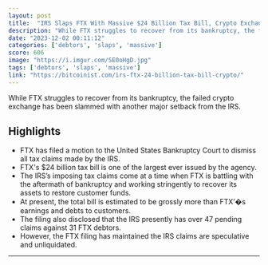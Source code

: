 ```yaml
---
layout: post
title:  "IRS Slaps FTX With Massive $24 Billion Tax Bill, Crypto Exchange Responds"
description: "While FTX struggles to recover from its bankruptcy, the failed crypto exchange has been slammed with another major setback from the IRS."
date: "2023-12-02 00:11:12"
categories: ['debtors', 'slaps', 'massive']
score: 606
image: "https://i.imgur.com/SE0oHgD.jpg"
tags: ['debtors', 'slaps', 'massive']
link: "https://bitcoinist.com/irs-ftx-24-billion-tax-bill-crypto/"
---
```


While FTX struggles to recover from its bankruptcy, the failed crypto exchange has been slammed with another major setback from the IRS.

## Highlights

- FTX has filed a motion to the United States Bankruptcy Court to dismiss all tax claims made by the IRS.
- FTX's $24 billion tax bill is one of the largest ever issued by the agency.
- The IRS’s imposing tax claims come at a time when FTX is battling with the aftermath of bankruptcy and working stringently to recover its assets to restore customer funds.
- At present, the total bill is estimated to be grossly more than FTX’�s earnings and debts to customers.
- The filing also disclosed that the IRS presently has over 47 pending claims against 31 FTX debtors.
- However, the FTX filing has maintained the IRS claims are speculative and unliquidated.

---
